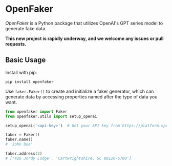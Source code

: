 # OpenFaker

*OpenFaker* is a Python package that utilizes OpenAI's GPT series model to generate fake data.

**This new project is rapidly underway, and we welcome any issues or pull requests.**

## Basic Usage

Install with pip:

```shell
pip install openfaker
```

Use `faker.Faker()` to create and initialize a faker generator, which can generate data by accessing properties named
after the type of data you want.

```python
from openfaker import Faker
from openfaker.utils import setup_openai

setup_openai('<api-key>')  # Get your API key from https://platform.openai.com/account/api-keys

faker = Faker()
faker.name()
# 'John Doe'

faker.address(2)
# ['426 Jordy Lodge', 'Cartwrightshire, SC 88120-6700']
```